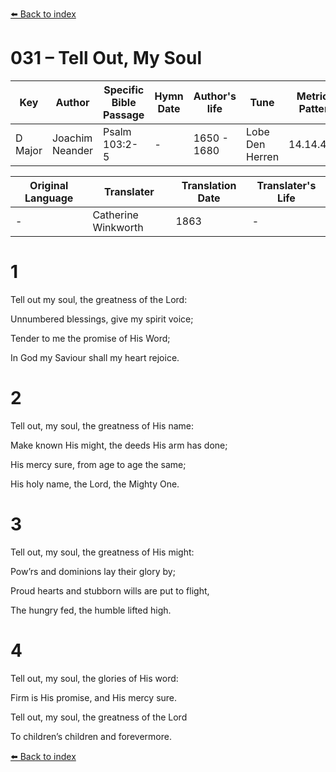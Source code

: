 [⬅️ Back to index](../README.md)

# 031 – Tell Out, My Soul

Key | Author   | Specific Bible Passage     |Hymn Date |Author's life |Tune |Metrical Pattern   |Composer/Source                                                                                        
-- | --------- | ---------------------------|----------|--------------|-----|-------------------|-------------   
D Major  | Joachim Neander      | Psalm 103:2-5 | -  | 1650 - 1680 | Lobe Den Herren | 14.14.4.7.8 | Chorale Book for England, 1863 

Original Language | Translater | Translation Date   | Translater's Life     
----------------- | --------- | --------------------|-------------   
\-  | Catherine Winkworth      | 1863 | -  | 1827 - 1878 



# 1

Tell out my soul, the greatness of the Lord:

Unnumbered blessings, give my spirit voice;

Tender to me the promise of His Word;

In God my Saviour shall my heart rejoice.



# 2

Tell out, my soul, the greatness of His name:

Make known His might, the deeds His arm has done;

His mercy sure, from age to age the same;

His holy name, the Lord, the Mighty One.



# 3

Tell out, my soul, the greatness of His might:

Pow’rs and dominions lay their glory by;

Proud hearts and stubborn wills are put to flight,

The hungry fed, the humble lifted high.



# 4

Tell out, my soul, the glories of His word:

Firm is His promise, and His mercy sure.

Tell out, my soul, the greatness of the Lord

To children’s children and forevermore.

[⬅️ Back to index](../README.md)
